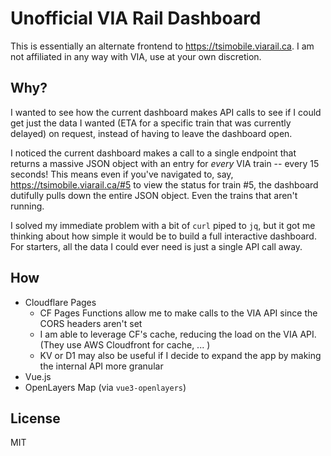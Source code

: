 # Unofficial VIA Rail Dashboard

This is essentially an alternate frontend to https://tsimobile.viarail.ca. I am not affiliated in any way with VIA, use at your own discretion.

## Why?

I wanted to see how the current dashboard makes API calls to see if I could get just the data I wanted (ETA for a specific train that was currently delayed) on request, instead of having to leave the dashboard open.

I noticed the current dashboard makes a call to a single endpoint that returns a massive JSON object with an entry for _every_ VIA train -- every 15 seconds! This means even if you've navigated to, say, https://tsimobile.viarail.ca/#5 to view the status for train #5, the dashboard dutifully pulls down the entire JSON object. Even the trains that aren't running.

I solved my immediate problem with a bit of `curl` piped to `jq`, but it got me thinking about how simple it would be to build a full interactive dashboard. For starters, all the data I could ever need is just a single API call away.

## How

- Cloudflare Pages
  - CF Pages Functions allow me to make calls to the VIA API since the CORS headers aren't set
  - I am able to leverage CF's cache, reducing the load on the VIA API. (They use AWS Cloudfront for cache, ... )
  - KV or D1 may also be useful if I decide to expand the app by making the internal API more granular
- Vue.js
- OpenLayers Map (via `vue3-openlayers`)

## License

MIT